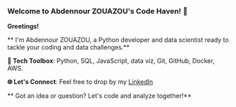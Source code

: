 ### Welcome to Abdennour ZOUAZOU's Code Haven! 👋    


**Greetings!**

** I'm Abdennour ZOUAZOU, a Python developer and data scientist ready to tackle your coding and data challenges.**

**🔧 Tech Toolbox**: Python, SQL, JavaScript, data viz, Git, GitHub, Docker, AWS. 

**🌐 Let's Connect**: Feel free to drop by my [LinkedIn](https://www.linkedin.com/in/zouazou)

** Got an idea or question? Let's code and analyze together!**
